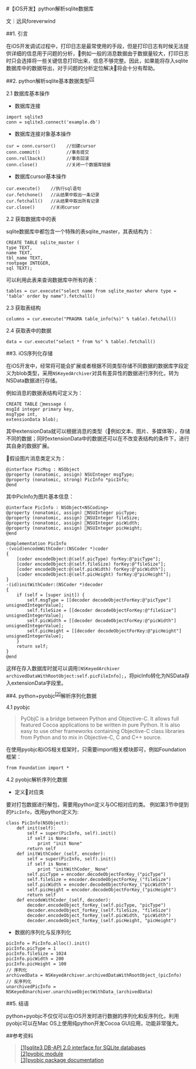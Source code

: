 #【iOS开发】python解析sqlite数据库

文｜远风foreverwind

##1. 引言

在iOS开发调试过程中，打印日志是最常使用的手段，但是打印日志有时候无法提供详细的信息用于问题的分析，例如一般的消息数据由于数据量较大，打印日志时只会选择将一些关键信息打印出来，信息不够完整。因此，如果能将存入sqlite数据库中的数据导出，对于问题的分析定位解决将会十分有帮助。

##2. python解析sqlite基本数据类型<sup>[[1]](https://docs.python.org/2/library/sqlite3.html)</sup>

2.1 数据库基本操作

- 数据库连接

```
import sqlite3
conn = sqlite3.connect('example.db')  
```

- 数据库连接对象基本操作

```
cur = conn.cursor()    //创建cursor
conn.commit()          //事务提交
conn.rollback()        //事务回滚
conn.close()           //关闭一个数据库链接
```

- 数据库cursor基本操作

```
cur.execute()    //执行sql语句
cur.fetchone()   //从结果中取出一条记录
cur.fetchall()   //从结果中取出所有记录
cur.close()      //关闭cursor
```

2.2 获取数据库中的表

sqlite数据库中都包含一个特殊的表sqlite_master，其表结构为：

```
CREATE TABLE sqlite_master (
type TEXT,
name TEXT,
tbl_name TEXT,
rootpage INTEGER,
sql TEXT);
```

可以利用此表来查询数据库中所有的表：

```
tables = cur.execute("select name from sqlite_master where type = 'table' order by name").fetchall()
```

2.3 获取表结构

```
columns = cur.execute("PRAGMA table_info(%s)" % table).fetchall()
```

2.4 获取表中的数据

```
data = cur.execute("select * from %s" % table).fetchall()
```

##3. iOS序列化存储

在iOS开发中，经常将可能会扩展或者根据不同类型存储不同数据的数据库字段定义为blob类型，采用`NSKeyedArchiver`对具有差异性的数据进行序列化，转为NSData数据进行存储。

例如消息的数据表结构可定义为：

```
CREATE TABLE message (
msgId integer primary key,
msgType int,
extensionData blob);
```

其中extensionData就可以根据消息的类型（例如文本、图片、多媒体等），存储不同的数据；同时extensionData中的数据还可以在不改变表结构的条件下，进行其自身的数据扩展。

假设图片消息类定义为：

```
@interface PicMsg : NSObject
@property (nonatomic, assign) NSUInteger msgType;
@property (nonatomic, strong) PicInfo *picInfo;
@end
```

其中PicInfo为图片基本信息：

```
@interface PicInfo : NSObject<NSCoding>
@property (nonatomic, assign) NSUInteger picType;
@property (nonatomic, assign) NSUInteger fileSize;
@property (nonatomic, assign) NSUInteger picWidth;
@property (nonatomic, assign) NSUInteger picHeight;
@end
```

```
@implementation PicInfo
-(void)encodeWithCoder:(NSCoder *)coder
{
    [coder encodeObject:@(self.picType) forKey:@"picType"];
    [coder encodeObject:@(self.fileSize) forKey:@"fileSize"];
    [coder encodeObject:@(self.picWidth) forKey:@"picWidth"];
    [coder encodeObject:@(self.picHeight) forKey:@"picHeight"];
}
-(id)initWithCoder:(NSCoder *)decoder
{
    if (self = [super init]) {
        self.msgType = [[decoder decodeObjectForKey:@"picType"] unsignedIntegerValue];
        self.fileSize = [[decoder decodeObjectForKey:@"fileSize"] unsignedIntegerValue];
        self.picWidth = [[decoder decodeObjectForKey:@"picWidth"] unsignedIntegerValue];
        self.picHeight = [[decoder decodeObjectForKey:@"picHeight"] unsignedIntegerValue];
    }
    return self;
}
@end
```

这样在存入数据库时就可以调用`[NSKeyedArchiver archivedDataWithRootObject:self.picFileInfo];`，将picInfo转化为NSData存入extensionData字段里。

##4. python+pyobjc<sup>[[2]](https://pypi.python.org/pypi/pyobjc)</sup>解析序列化数据

4.1 pyobjc

>PyObjC is a bridge between Python and Objective-C. It allows full featured Cocoa applications to be written in pure Python. It is also easy to use other frameworks containing Objective-C class libraries from Python and to mix in Objective-C, C and C++ source.

在使用pyobjc和iOS相关框架时，只需要import相关模块即可，例如Foundation框架：

```
from Foundation import *
```
 
4.2 pyobjc解析序列化数据

- 定义对应类

要对打包数据进行解包，需要用python定义与OC相对应的类。
例如第3节中提到的`PicInfo`，改用python定义为:

```
class PicInfo(NSObject):
    def init(self):
        self = super(PicInfo, self).init()
        if self is None:
            print "init None"
        return self
    def initWithCoder_(self, encoder):
        self = super(PicInfo, self).init()
        if self is None:
            print "initWithCoder_ None"
        self.picType = encoder.decodeObjectForKey_("picType")
        self.fileSize = encoder.decodeObjectForKey_("fileSize")
        self.picWidth = encoder.decodeObjectForKey_("picWidth")
        self.picHeight = encoder.decodeObjectForKey_("picHeight")
        return self
    def encodeWithCoder_(self, decoder):
        decoder.encodeObject_forKey_(self.picType, "picType")
        decoder.encodeObject_forKey_(self.fileSize, "fileSize")
        decoder.encodeObject_forKey_(self.picWidth, "picWidth")
        decoder.encodeObject_forKey_(self.picHeight, "picHeight")
```

- 数据的序列化与反序列化

```
picInfo = PicInfo.alloc().init()
picInfo.picType = 1
picInfo.fileSize = 1024
picInfo.picWidth = 200
picInfo.picHeight = 100
// 序列化
archivedData = NSKeyedArchiver.archivedDataWithRootObject_(picInfo)
// 反序列化
unarchivedPicInfo = NSKeyedUnarchiver.unarchiveObjectWithData_(archivedData)
```

##5. 结语

python+pyobjc不仅仅可以在iOS开发时进行数据的序列化和反序列化，利用pyobjc可以在Mac OS上使用纯python开发Cocoa GUI应用，功能非常强大。

##参考资料

>[[1]sqlite3 DB-API 2.0 interface for SQLite databases](https://docs.python.org/2/library/sqlite3.html)  
[[2]pyobjc module](https://pypi.python.org/pypi/pyobjc)  
[[3]pyobjc package documentation](http://pythonhosted.org/pyobjc/)
